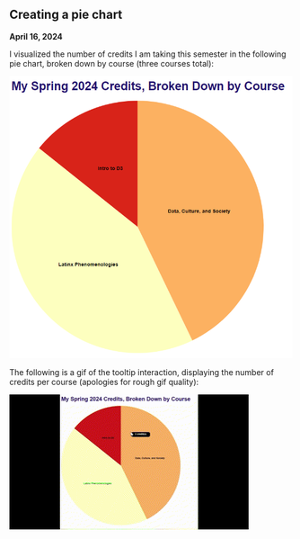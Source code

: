 ## Creating a pie chart
**April 16, 2024**

I visualized the number of credits I am taking this semester in the following pie chart, broken down by course (three courses total): 

![Pie chart](https://github.com/ismerlyng/D3Spring2024/blob/main/Week%2010%20HW/pie%20chart%20screenshot.png)

The following is a gif of the tooltip interaction, displaying the number of credits per course (apologies for rough gif quality):

![Pie chart interaction](https://github.com/ismerlyng/D3Spring2024/blob/main/Week%2010%20HW/Pie%20chart%20gif.gif)
